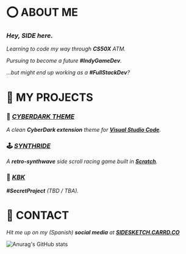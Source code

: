 # ⭕ **ABOUT ME**
### *Hey, **SIDE** here.*

*Learning to code my way through **CS50X** ATM.*

*Pursuing to become a future **#IndyGameDev**.*

*...but might end up working as a **#FullStackDev**?*

# 📑 **MY PROJECTS**
### 📱 [***CYBERDARK THEME***](https://marketplace.visualstudio.com/items?itemName=SIDESKETCH.cyberdark-theme&ssr=false#overview)
*A clean **CyberDark extension** theme for [**Visual Studio Code**](https://code.visualstudio.com).*

### 🕹️ [***SYNTHRIDE***](https://scratch.mit.edu/projects/846882109/)
*A **retro-synthwave** side scroll racing game built in [**Scratch**](https://scratch.mit.edu/).*

### 🎲 [***KBK***](https://media.tenor.com/W-42HlChzwAAAAAM/rainn-wilson.gif)
***#SecretProject** (TBD / TBA).*

# 🔗 **CONTACT**
*Hit me up on my (Spanish) **social media** at **[SIDESKETCH.CARRD.CO](https://sidesketch.carrd.co/)***

![Anurag's GitHub stats](https://github-readme-stats-sigma-five.vercel.app/api?username=SIDESKETCH&count_private=true&title&title_color=E41838&text_color=FFFFFF&icon_color=414141&bg_color=0A0A0A&border_radius=3&show_icons=true&include_all_commits=true&hide_title=true)
